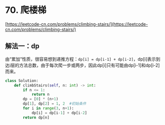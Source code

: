 # 70. 爬楼梯

[https://leetcode-cn.com/problems/climbing-stairs/](https://leetcode-cn.com/problems/climbing-stairs/)

## 解法一：dp

由“累加”性质，很容易想到递推方程：`dp[i] = dp[i-1] + dp[i-2]`，dp\[i\]表示到达i层的方法总数，由于每次爬一步或两步，因此dp\[i\]只有可能由dp\[i-1\]和dp\[i-2\]而来。

```python
class Solution:
    def climbStairs(self, n: int) -> int:
        if n <= 1:
            return n
        dp = [0] * (n+1)
        dp[1], dp[2] = 1, 2  #初始条件
        for i in range(3, n+1):
            dp[i] = dp[i-1] + dp[i-2]
        return dp[n]
```


